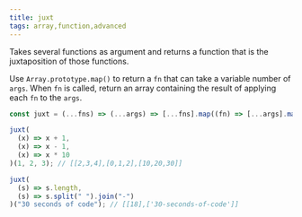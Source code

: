 ```yaml
---
title: juxt
tags: array,function,advanced
---
```


Takes several functions as argument and returns a function that is the juxtaposition of those functions.

Use `Array.prototype.map()` to return a `fn` that can take a variable number of `args`.
When `fn` is called, return an array containing the result of applying each `fn` to the `args`.

```js
const juxt = (...fns) => (...args) => [...fns].map((fn) => [...args].map(fn));
```

```js
juxt(
  (x) => x + 1,
  (x) => x - 1,
  (x) => x * 10
)(1, 2, 3); // [[2,3,4],[0,1,2],[10,20,30]]

juxt(
  (s) => s.length,
  (s) => s.split(" ").join("-")
)("30 seconds of code"); // [[18],['30-seconds-of-code']]
```
